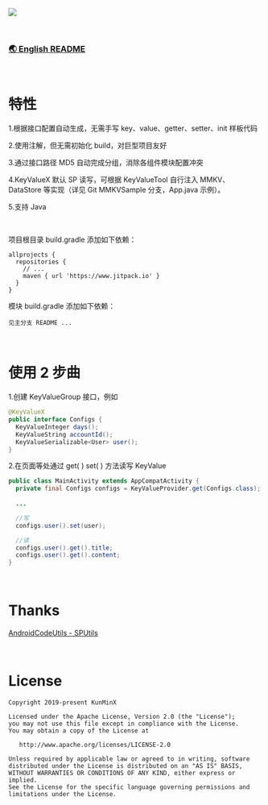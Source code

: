 ![](https://tva1.sinaimg.cn/large/e6c9d24ely1h4kltojgmqj21h80dmabg.jpg)

&nbsp;

### [🌏 English README](https://github.com/KunMinX/KeyValueX/blob/main/README_EN.md)

&nbsp;

# 特性

1.根据接口配置自动生成，无需手写 key、value、getter、setter、init 样板代码

2.使用注解，但无需初始化 build，对巨型项目友好

3.通过接口路径 MD5 自动完成分组，消除各组件模块配置冲突

4.KeyValueX 默认 SP 读写，可根据 KeyValueTool 自行注入 MMKV、DataStore 等实现（详见 Git MMKVSample 分支，App.java 示例）。

5.支持 Java

&nbsp;

项目根目录 build.gradle 添加如下依赖：

```
allprojects {
  repositories {
    // ...
    maven { url 'https://www.jitpack.io' }
  }
}
```

模块 build.gradle 添加如下依赖：

```
见主分支 README ...

```

&nbsp;

# 使用 2 步曲

1.创建 KeyValueGroup 接口，例如

```java
@KeyValueX
public interface Configs {
  KeyValueInteger days();
  KeyValueString accountId();
  KeyValueSerializable<User> user();
}
```

2.在页面等处通过 get( ) set( ) 方法读写 KeyValue

```java
public class MainActivity extends AppCompatActivity {
  private final Configs configs = KeyValueProvider.get(Configs.class);
  
  ...

  //写
  configs.user().set(user);

  //读
  configs.user().get().title;
  configs.user().get().content;
}
```

&nbsp;

# Thanks

[AndroidCodeUtils - SPUtils](https://github.com/Blankj/AndroidUtilCode/blob/d0b890e106be3658d259ca7ec52e232b991f67f1/lib/utilcode/src/main/java/com/blankj/utilcode/util/SPUtils.java)

&nbsp;

# License

```
Copyright 2019-present KunMinX

Licensed under the Apache License, Version 2.0 (the "License");
you may not use this file except in compliance with the License.
You may obtain a copy of the License at

   http://www.apache.org/licenses/LICENSE-2.0

Unless required by applicable law or agreed to in writing, software
distributed under the License is distributed on an "AS IS" BASIS,
WITHOUT WARRANTIES OR CONDITIONS OF ANY KIND, either express or implied.
See the License for the specific language governing permissions and
limitations under the License.
```